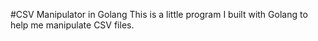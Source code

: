 #CSV Manipulator in Golang
This is  a little program I built with Golang to help me manipulate CSV files.
